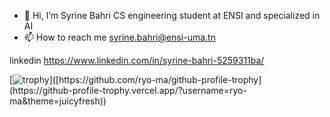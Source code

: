 - 👋 Hi, I’m Syrine Bahri CS engineering student at ENSI and specialized in AI
- 📫 How to reach me syrine.bahri@ensi-uma.tn

<!---
SyrineB11/SyrineB11 is a ✨ special ✨ repository because its `README.md` (this file) appears on your GitHub profile.
You can click the Preview link to take a look at your changes.
--->
linkedin https://www.linkedin.com/in/syrine-bahri-5259311ba/

[![trophy]([https://github-profile-trophy.vercel.app/?username=ryo-ma&theme=onedark](https://github-profile-trophy.vercel.app/?username=ryo-ma&theme=juicyfresh))]([https://github.com/ryo-ma/github-profile-trophy](https://github-profile-trophy.vercel.app/?username=ryo-ma&theme=juicyfresh))

